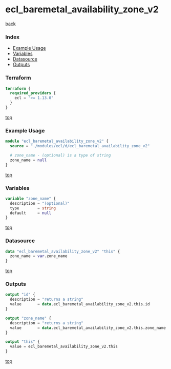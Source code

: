 # ecl_baremetal_availability_zone_v2

[back](../ecl.md)

### Index

- [Example Usage](#example-usage)
- [Variables](#variables)
- [Datasource](#datasource)
- [Outputs](#outputs)

### Terraform

```terraform
terraform {
  required_providers {
    ecl = ">= 1.13.0"
  }
}
```

[top](#index)

### Example Usage

```terraform
module "ecl_baremetal_availability_zone_v2" {
  source = "./modules/ecl/d/ecl_baremetal_availability_zone_v2"

  # zone_name - (optional) is a type of string
  zone_name = null
}
```

[top](#index)

### Variables

```terraform
variable "zone_name" {
  description = "(optional)"
  type        = string
  default     = null
}
```

[top](#index)

### Datasource

```terraform
data "ecl_baremetal_availability_zone_v2" "this" {
  zone_name = var.zone_name
}
```

[top](#index)

### Outputs

```terraform
output "id" {
  description = "returns a string"
  value       = data.ecl_baremetal_availability_zone_v2.this.id
}

output "zone_name" {
  description = "returns a string"
  value       = data.ecl_baremetal_availability_zone_v2.this.zone_name
}

output "this" {
  value = ecl_baremetal_availability_zone_v2.this
}
```

[top](#index)